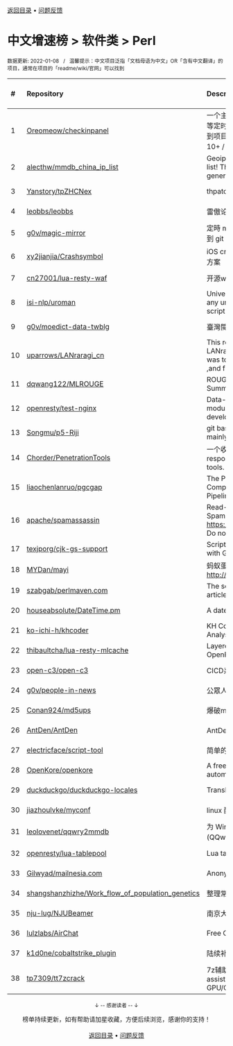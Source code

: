 <a href="https://gitee.com/GrowingGit/GitHub-Chinese-Top-Charts#github中文排行榜">返回目录</a> • <a href="/content/docs/feedback.md">问题反馈</a>

# 中文增速榜 > 软件类 > Perl
<sub>数据更新: 2022-01-08&nbsp;&nbsp;&nbsp;/&nbsp;&nbsp;&nbsp;温馨提示：中文项目泛指「文档母语为中文」OR「含有中文翻译」的项目，通常在项目的「readme/wiki/官网」可以找到</sub>

|#|Repository|Description|Stars|Average daily growth|Updated|
|:-|:-|:-|:-|:-|:-|
|1|[Oreomeow/checkinpanel](https://gitee.com/Oreomeow/checkinpanel)|一个主要运行在 𝐞𝐥𝐞𝐜𝐕𝟐𝐏 或 𝐪𝐢𝐧𝐠𝐥𝐨𝐧𝐠 等定时面板，同时支持系统运行环境的签到项目（环境：𝑷𝒚𝒕𝒉𝒐𝒏 3.8+ / 𝑵𝒐𝒅𝒆.𝒋𝒔 10+ / 𝑩𝒂𝒔𝒉 4+ / 𝑶𝒑𝒆𝒏𝑱𝑫𝑲8 / 𝑷𝒆𝒓𝒍5）|634|5|2022-01-07|
|2|[alecthw/mmdb_china_ip_list](https://gitee.com/alecthw/mmdb_china_ip_list)|Geoip MaxMind Database for china ip list! This is also an example of generating  MaxMind Database!|610|1|2022-01-06|
|3|[Yanstory/tpZHCNex](https://gitee.com/Yanstory/tpZHCNex)|thpatch zh-hans extra patches (Beta)|15|0|2021-12-26|
|4|[leobbs/leobbs](https://gitee.com/leobbs/leobbs)|雷傲论坛, demo地址https://leobbs.org|4|0|2021-11-29|
|5|[g0v/magic-mirror](https://gitee.com/g0v/magic-mirror)|定時 mirror *.gov.tw 上有時效性的資料到 git repository.|10|0|2021-08-03|
|6|[xy2jianjia/Crashsymbol](https://gitee.com/xy2jianjia/Crashsymbol)|iOS crash文件解析 项目符号不显示解决方案|2|0|2021-11-02|
|7|[cn27001/lua-resty-waf](https://gitee.com/cn27001/lua-resty-waf)|开源waf web 防火墙|9|0|2021-11-30|
|8|[isi-nlp/uroman](https://gitee.com/isi-nlp/uroman)|Universal Romanizer that can convert any unicode script to roman (latin) script|38|0|2021-12-02|
|9|[g0v/moedict-data-twblg](https://gitee.com/g0v/moedict-data-twblg)|臺灣閩南語常用詞辭典 資料檔|49|0|2021-12-13|
|10|[uparrows/LANraragi_cn](https://gitee.com/uparrows/LANraragi_cn)|This repo is a fork of Difegue / LANraragi , those things i've done was to translate this repo into chinese ,and fix chrome browser js problem.|40|0|2021-11-28|
|11|[dqwang122/MLROUGE](https://gitee.com/dqwang122/MLROUGE)|ROUGE for multilingual Summarization|6|0|2021-10-11|
|12|[openresty/test-nginx](https://gitee.com/openresty/test-nginx)|Data-driven test scaffold for Nginx C module and OpenResty Lua library development|375|0|2021-12-21|
|13|[Songmu/p5-Riji](https://gitee.com/Songmu/p5-Riji)|git based simple static site generator mainly for blogging|21|0|2022-01-07|
|14|[Chorder/PenetrationTools](https://gitee.com/Chorder/PenetrationTools)|一个收集了各种渗透测试工具的仓库。A respository for collecting penetration tools.|2|0|2021-07-30|
|15|[liaochenlanruo/pgcgap](https://gitee.com/liaochenlanruo/pgcgap)|The Prokaryotic Genomics and Comparative Genomics Analysis Pipeline|18|0|2021-12-23|
|16|[apache/spamassassin](https://gitee.com/apache/spamassassin)|Read-only mirror of Apache SpamAssassin. Submit patches to https://bz.apache.org/SpamAssassin/. Do not send pull requests|204|0|2022-01-07|
|17|[texjporg/cjk-gs-support](https://gitee.com/texjporg/cjk-gs-support)|Scripts to ease the use of CJK fonts with Ghostscript|27|0|2021-09-30|
|18|[MYDan/mayi](https://gitee.com/MYDan/mayi)|蚂蚁蛋运维助手(安装方式: curl -L http://update.mydan.org bash)|12|0|2021-10-14|
|19|[szabgab/perlmaven.com](https://gitee.com/szabgab/perlmaven.com)|The source files of the Perl Maven articles|59|0|2022-01-05|
|20|[houseabsolute/DateTime.pm](https://gitee.com/houseabsolute/DateTime.pm)|A date and time object for Perl|44|0|2021-12-23|
|21|[ko-ichi-h/khcoder](https://gitee.com/ko-ichi-h/khcoder)|KH Coder: for Quantitative Content Analysis or Text Mining|171|0|2022-01-06|
|22|[thibaultcha/lua-resty-mlcache](https://gitee.com/thibaultcha/lua-resty-mlcache)|Layered caching library for OpenResty|311|0|2021-12-15|
|23|[open-c3/open-c3](https://gitee.com/open-c3/open-c3)|CICD系统/发布系统/作业平台|137|0|2022-01-06|
|24|[g0v/people-in-news](https://gitee.com/g0v/people-in-news)|公眾人物新聞的追蹤|17|0|2021-11-01|
|25|[Conan924/md5ups](https://gitee.com/Conan924/md5ups)|爆破md5(用户名+密码+salt)的脚本|2|0|2021-11-15|
|26|[AntDen/AntDen](https://gitee.com/AntDen/AntDen)|AntDen 是一个开源的通用计算框架|9|0|2021-08-14|
|27|[electricface/script-tool](https://gitee.com/electricface/script-tool)|简单的脚本工具|3|0|2021-10-22|
|28|[OpenKore/openkore](https://gitee.com/OpenKore/openkore)|A free/open source client and automation tool for Ragnarok Online|1025|0|2021-12-23|
|29|[duckduckgo/duckduckgo-locales](https://gitee.com/duckduckgo/duckduckgo-locales)|Translation files for duckduckgo.com|77|0|2021-12-24|
|30|[jiazhoulvke/myconf](https://gitee.com/jiazhoulvke/myconf)|linux 配置 |2|0|2021-08-18|
|31|[leolovenet/qqwry2mmdb](https://gitee.com/leolovenet/qqwry2mmdb)|为 Wireshark 能使用纯真网络 IP 数据库(QQwry)而提供的格式转换工具|115|0|2021-11-01|
|32|[openresty/lua-tablepool](https://gitee.com/openresty/lua-tablepool)|Lua table recycling pools for LuaJIT|97|0|2021-11-15|
|33|[Gilwyad/mailnesia.com](https://gitee.com/Gilwyad/mailnesia.com)|Anonymous Email in Seconds|58|0|2022-01-07|
|34|[shangshanzhizhe/Work_flow_of_population_genetics](https://gitee.com/shangshanzhizhe/Work_flow_of_population_genetics)|整理常用的群体遗传学分析流程和脚本|29|0|2021-11-01|
|35|[nju-lug/NJUBeamer](https://gitee.com/nju-lug/NJUBeamer)|南京大学演示文稿模板|7|0|2021-11-21|
|36|[lulzlabs/AirChat](https://gitee.com/lulzlabs/AirChat)|Free Communications For Everyone.|1027|0|2021-12-09|
|37|[k1d0ne/cobaltstrike_plugin](https://gitee.com/k1d0ne/cobaltstrike_plugin)|陆续补充一些自己写的cobaltstrike插件|38|0|2021-11-05|
|38|[tp7309/tt7zcrack](https://gitee.com/tp7309/tt7zcrack)|7z辅助破解工具 Fast 7zip crack assistant tool which support GPU/CPU, written in Python.|12|0|2021-10-07|

<div align="center">
    <p><sub>↓ -- 感谢读者 -- ↓</sub></p>
    榜单持续更新，如有帮助请加星收藏，方便后续浏览，感谢你的支持！
</div>

<br/>

<div align="center"><a href="https://gitee.com/GrowingGit/GitHub-Chinese-Top-Charts#github中文排行榜">返回目录</a> • <a href="/content/docs/feedback.md">问题反馈</a></div>
